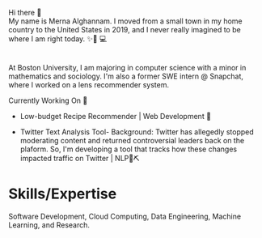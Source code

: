 Hi there 👋 <br>
My name is Merna Alghannam. I moved from a small town in my home country to the United States in 2019, and I never really imagined to be where I am right today. ✨👩 💻 
<br><br><br> At Boston University, I am majoring in computer science with a minor in mathematics and sociology. I'm also a former SWE intern @ Snapchat, where I worked on a lens recommender system.

Currently Working On 🚀
- Low-budget Recipe Recommender | Web Development 📝

 - Twitter Text Analysis Tool- Background: Twitter has allegedly stopped moderating content and returned controversial leaders back on the plaform. So, I'm developing a tool that tracks how these changes impacted traffic on Twitter | NLP📜⛏️

            
# Skills/Expertise 

Software Development, Cloud Computing, Data Engineering, Machine Learning, and Research. 
